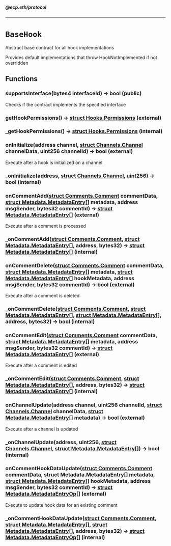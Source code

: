 ##### @ecp.eth/protocol

----

# `BaseHook`

Abstract base contract for all hook implementations


Provides default implementations that throw HookNotImplemented if not overridden







## Functions

### supportsInterface(bytes4 interfaceId) → bool (public)

Checks if the contract implements the specified interface




### getHookPermissions() → [struct Hooks.Permissions](/protocol-reference/libraries/Hooks#permissions) (external)





### _getHookPermissions() → [struct Hooks.Permissions](/protocol-reference/libraries/Hooks#permissions) (internal)





### onInitialize(address channel, [struct Channels.Channel](/protocol-reference/libraries/Channels#channel) channelData, uint256 channelId) → bool (external)

Execute after a hook is initialized on a channel




### _onInitialize(address, [struct Channels.Channel](/protocol-reference/libraries/Channels#channel), uint256) → bool (internal)





### onCommentAdd([struct Comments.Comment](/protocol-reference/libraries/Comments#comment) commentData, [struct Metadata.MetadataEntry[]](/protocol-reference/libraries/Metadata#metadataentry) metadata, address msgSender, bytes32 commentId) → [struct Metadata.MetadataEntry[]](/protocol-reference/libraries/Metadata#metadataentry) (external)

Execute after a comment is processed




### _onCommentAdd([struct Comments.Comment](/protocol-reference/libraries/Comments#comment), [struct Metadata.MetadataEntry[]](/protocol-reference/libraries/Metadata#metadataentry), address, bytes32) → [struct Metadata.MetadataEntry[]](/protocol-reference/libraries/Metadata#metadataentry) (internal)





### onCommentDelete([struct Comments.Comment](/protocol-reference/libraries/Comments#comment) commentData, [struct Metadata.MetadataEntry[]](/protocol-reference/libraries/Metadata#metadataentry) metadata, [struct Metadata.MetadataEntry[]](/protocol-reference/libraries/Metadata#metadataentry) hookMetadata, address msgSender, bytes32 commentId) → bool (external)

Execute after a comment is deleted




### _onCommentDelete([struct Comments.Comment](/protocol-reference/libraries/Comments#comment), [struct Metadata.MetadataEntry[]](/protocol-reference/libraries/Metadata#metadataentry), [struct Metadata.MetadataEntry[]](/protocol-reference/libraries/Metadata#metadataentry), address, bytes32) → bool (internal)





### onCommentEdit([struct Comments.Comment](/protocol-reference/libraries/Comments#comment) commentData, [struct Metadata.MetadataEntry[]](/protocol-reference/libraries/Metadata#metadataentry) metadata, address msgSender, bytes32 commentId) → [struct Metadata.MetadataEntry[]](/protocol-reference/libraries/Metadata#metadataentry) (external)

Execute after a comment is edited




### _onCommentEdit([struct Comments.Comment](/protocol-reference/libraries/Comments#comment), [struct Metadata.MetadataEntry[]](/protocol-reference/libraries/Metadata#metadataentry), address, bytes32) → [struct Metadata.MetadataEntry[]](/protocol-reference/libraries/Metadata#metadataentry) (internal)





### onChannelUpdate(address channel, uint256 channelId, [struct Channels.Channel](/protocol-reference/libraries/Channels#channel) channelData, [struct Metadata.MetadataEntry[]](/protocol-reference/libraries/Metadata#metadataentry) metadata) → bool (external)

Execute after a channel is updated




### _onChannelUpdate(address, uint256, [struct Channels.Channel](/protocol-reference/libraries/Channels#channel), [struct Metadata.MetadataEntry[]](/protocol-reference/libraries/Metadata#metadataentry)) → bool (internal)





### onCommentHookDataUpdate([struct Comments.Comment](/protocol-reference/libraries/Comments#comment) commentData, [struct Metadata.MetadataEntry[]](/protocol-reference/libraries/Metadata#metadataentry) metadata, [struct Metadata.MetadataEntry[]](/protocol-reference/libraries/Metadata#metadataentry) hookMetadata, address msgSender, bytes32 commentId) → [struct Metadata.MetadataEntryOp[]](/protocol-reference/libraries/Metadata#metadataentryop) (external)

Execute to update hook data for an existing comment




### _onCommentHookDataUpdate([struct Comments.Comment](/protocol-reference/libraries/Comments#comment), [struct Metadata.MetadataEntry[]](/protocol-reference/libraries/Metadata#metadataentry), [struct Metadata.MetadataEntry[]](/protocol-reference/libraries/Metadata#metadataentry), address, bytes32) → [struct Metadata.MetadataEntryOp[]](/protocol-reference/libraries/Metadata#metadataentryop) (internal)







